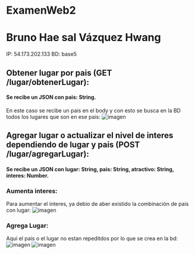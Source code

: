 # ExamenWeb2
# Bruno Hae sal Vázquez Hwang

IP: 54.173.202.133
BD: base5

## Obtener lugar por pais (GET /lugar/obtenerLugar):
#### Se recibe un JSON con pais: String.
En este caso se recibe un pais en el body y con esto se busca en la BD todos los lugares que son en ese pais:
![imagen](https://user-images.githubusercontent.com/61795705/138372607-fc671db7-46f0-495d-a58a-c390a6ae32c0.png)

## Agregar lugar o actualizar el nivel de interes dependiendo de lugar y pais (POST /lugar/agregarLugar):
#### Se recibe un JSON con lugar: String, pais: String, atractivo: String, interes: Number.
### Aumenta interes:
Para aumentar el interes, ya debio de aber existido la combinación de pais con lugar:
![imagen](https://user-images.githubusercontent.com/61795705/138372691-96b1d443-6032-4a9b-ae0d-4d31d90f8148.png)
### Agrega Lugar:
Aqui el pais o el lugar no estan repeditdos por lo que se crea en la bd:
![imagen](https://user-images.githubusercontent.com/61795705/138372744-c92cb1f6-ab1c-40de-9f14-5a54d3c4c596.png)
![imagen](https://user-images.githubusercontent.com/61795705/138372758-790f1473-4102-4cd8-b039-c9af1bf6c853.png)
